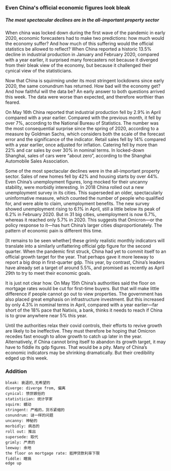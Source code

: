 ### Even China's official economic figures look bleak

##### The most spectacular declines are in the all-important property sector

When china was locked down during the first wave of the pandemic in early 2020, economic forecasters had to make two predictions: how much would the economy suffer? And how much of this suffering would the official statistics be allowed to reflect? When China reported a historic 13.5% decline in industrial production in January and February 2020, compared with a year earlier, it surprised many forecasters not because it diverged from their bleak view of the economy, but because it challenged their cynical view of the statisticians.



Now that China is squirming under its most stringent lockdowns since early 2020, the same conundrum has returned. How bad will the economy get? And how faithful will the data be? An early answer to both questions arrived this week. The data were worse than expected, and therefore worthier than feared.



On May 16th China reported that industrial production fell by 2.9% in April compared with a year earlier. Compared with the previous month, it fell by over 7%, according to the National Bureau of Statistics. The number was the most consequential surprise since the spring of 2020, according to a measure by Goldman Sachs, which considers both the scale of the forecast error and the significance of the indicator. Retail sales fell by 14% compared with a year earlier, once adjusted for inflation. Catering fell by more than 22% and car sales by over 30% in nominal terms. In locked-down Shanghai, sales of cars were “about zero”, according to the Shanghai Automobile Sales Association.



Some of the most spectacular declines were in the all-important property sector. Sales of new homes fell by 42% and housing starts by over 44%. Even China’s unemployment figures, long mocked for their uncanny stability, were morbidly interesting. In 2018 China rolled out a new unemployment survey in its cities. This superseded an older, spectacularly uninformative measure, which counted the number of people who qualified for, and were able to claim, unemployment benefits. The new survey showed unemployment rising to 6.1% in April, still a little below its peak of 6.2% in February 2020. But in 31 big cities, unemployment is now 6.7%, whereas it reached only 5.7% in 2020. This suggests that Omicron—or the policy response to it—has hurt China’s larger cities disproportionately. The pattern of economic pain is different this time.



[It remains to be seen whether] these grimly realistic monthly indicators will translate into a similarly unflattering official gdp figure for the second quarter. When the pandemic first struck, China had yet to commit itself to an official growth target for the year. That perhaps gave it more leeway to report a big drop in first-quarter gdp. This year, by contrast, China’s leaders have already set a target of around 5.5%, and promised as recently as April 29th to try to meet their economic goals.



It is just not clear how. On May 15th China’s authorities said the floor on mortgage rates would be cut for first-time buyers. But that will make little difference if people cannot go out to view properties. The government has also placed great emphasis on infrastructure investment. But this increased by only 4.3% in nominal terms in April, compared with a year earlier—far short of the 18% pace that Natixis, a bank, thinks it needs to reach if China is to grow anywhere near 5% this year.



Until the authorities relax their covid controls, their efforts to revive growth are likely to be ineffective. They must therefore be hoping that Omicron recedes fast enough to allow growth to catch up later in the year. Alternatively, if China cannot bring itself to abandon its growth target, it may have to fiddle its gdp figures. That would be a pity. Many of China’s economic indicators may be shrinking dramatically. But their credibility edged up this week.

### Addition

```
bleak: 衰退的,无希望的
diverge: diverge from, 偏离
cynical: 愤世嫉俗的
statistician: 统计学家
squirm: 蠕动
stringent: 严格的，货币紧缩的
conundrum: 谜一样的问题
uncanny: 神秘的
morbidly: 病态的
roll out: 推出
supersede: 取代
grimly: 严肃的
leeway: 余地
the floor on mortgage rate: 抵押贷款利率下限
fiddle: 瞎搞
edge up
```

